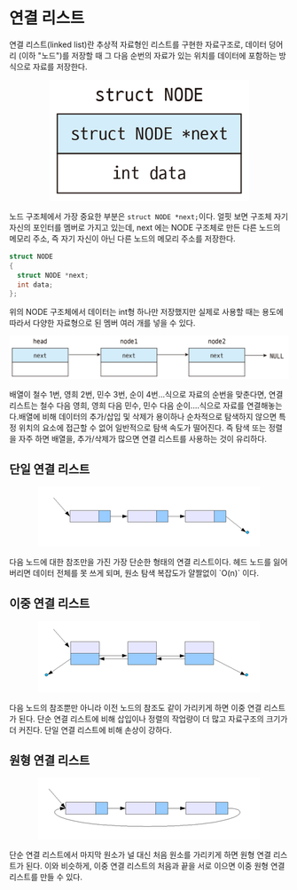 # 연결 리스트

연결 리스트(linked list)란 추상적 자료형인 리스트를 구현한 자료구조로, 데이터 덩어리 (이하 "노드")를 저장할 때 그 다음 순번의 자료가 있는 위치를 데이터에 포함하는 방식으로 자료를 저장한다. 

<p align="center">
	<img src="/image/node1.png">  
</p>

노드 구조체에서 가장 중요한 부분은 `struct NODE *next;`이다. 얼핏 보면 구조체 자기 자신의 포인터를 멤버로 가지고 있는데, next 에는 NODE 구조체로 만든 다른 노드의 메모리 주소, 즉 자기 자신이 아닌 다른 노드의 메모리 주소를 저장한다.

```C
struct NODE
{
  struct NODE *next;
  int data;
};
```

위의 NODE 구조체에서 데이터는 int형 하나만 저장했지만 실제로 사용할 때는 용도에 따라서 다양한 자료형으로 된 멤버 여러 개를 넣을 수 있다.

<p align="center">
	<img src="/image/node2.png">  
</p>
배열이 철수 1번, 영희 2번, 민수 3번, 순이 4번...식으로 자료의 순번을 맞춘다면, 연결리스트는 철수 다음 영희, 영희 다음 민수, 민수 다음 순이....식으로 자료를 연결해놓는다.배열에 비해 데이터의 추가/삽입 및 삭제가 용이하나 순차적으로 탐색하지 않으면 특정 위치의 요소에 접근할 수 없어 일반적으로 탐색 속도가 떨어진다. 즉 탐색 또는 정렬을 자주 하면 배열을, 추가/삭제가 많으면 연결 리스트를 사용하는 것이 유리하다.

## 단일 연결 리스트
<p align="center">
	<img src="/image/node3.png">  
</p>
다음 노드에 대한 참조만을 가진 가장 단순한 형태의 연결 리스트이다. 헤드 노드를 잃어버리면 데이터 전체를 못 쓰게 되며, 원소 탐색 복잡도가 얄짤없이 `O(n)` 이다.

## 이중 연결 리스트
<p align="center">
	<img src="/image/node4.png">  
</p>
다음 노드의 참조뿐만 아니라 이전 노드의 참조도 같이 가리키게 하면 이중 연결 리스트가 된다. 단순 연결 리스트에 비해 삽입이나 정렬의 작업량이 더 많고 자료구조의 크기가 더 커진다. 단일 연결 리스트에 비해 손상이 강하다.

## 원형 연결 리스트

<p align="center">
	<img src="/image/node5.png">  
</p>

단순 연결 리스트에서 마지막 원소가 널 대신 처음 원소를 가리키게 하면 원형 연결 리스트가 된다. 이와 비슷하게, 이중 연결 리스트의 처음과 끝을 서로 이으면 이중 원형 연결 리스트를 만들 수 있다.
